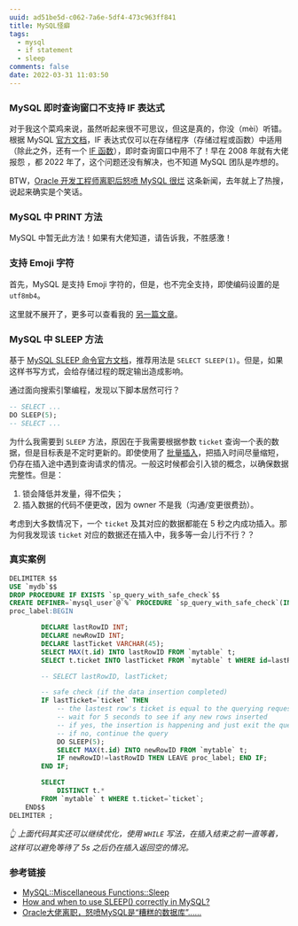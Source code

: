 ```yaml
---
uuid: ad51be5d-c062-7a6e-5df4-473c963ff841
title: MySQL怪癖
tags:
  - mysql
  - if statement
  - sleep
comments: false
date: 2022-03-31 11:03:50
---
```


### MySQL 即时查询窗口不支持 IF 表达式

对于我这个菜鸡来说，虽然听起来很不可思议，但这是真的，你没（mèi）听错。根据 MySQL [官方文档](https://dev.mysql.com/doc/refman/8.0/en/if.html)，IF 表达式仅可以在存储程序（存储过程或函数）中适用（除此之外，还有一个 [IF 函数](https://dev.mysql.com/doc/refman/8.0/en/flow-control-functions.html#function_if)），即时查询窗口中用不了！早在 2008 年就有大佬报怨 [<fa-link/>](https://www.bennadel.com/blog/1340-mysql-does-not-support-if-else-statements-in-general-sql-work-flow.htm)，都 2022 年了，这个问题还没有解决，也不知道 MySQL 团队是咋想的。

BTW，[Oracle 开发工程师离职后怒喷 MySQL 很烂](https://www.theregister.com/2021/12/06/mysql_a_pretty_poor_database/) 这条新闻，去年就上了热搜，说起来确实是个笑话。

### MySQL 中 PRINT 方法

MySQL 中暂无此方法！如果有大佬知道，请告诉我，不胜感激！

### 支持 Emoji 字符

首先，MySQL 是支持 Emoji 字符的，但是，也不完全支持，即使编码设置的是 `utf8mb4`。

这里就不展开了，更多可以查看我的 [另一篇文章](/2022/04/07/mysql-charset-issue/)。

### MySQL 中 SLEEP 方法

基于 [MySQL SLEEP 命令官方文档](https://dev.mysql.com/doc/refman/8.0/en/miscellaneous-functions.html#function_sleep)，推荐用法是 `SELECT SLEEP(1)`。但是，如果这样书写方式，会给存储过程的既定输出造成影响。 

通过面向搜索引擎编程，发现以下脚本居然可行？

``` sql
-- SELECT ...
DO SLEEP(5);
-- SELECT ...
```

为什么我需要到 `SLEEP` 方法，原因在于我需要根据参数 `ticket` 查询一个表的数据，但是目标表是不定时更新的。即使使用了 [批量插入](/2022/05/20/CSharp-bulk-insert-records-into-MySQL/)，把插入时间尽量缩短，仍存在插入途中遇到查询请求的情况。一般这时候都会引入锁的概念，以确保数据完整性。但是：

1. 锁会降低并发量，得不偿失；
2. 插入数据的代码不便更改，因为 owner 不是我（沟通/变更很费劲）。

考虑到大多数情况下，一个 `ticket` 及其对应的数据都能在 5 秒之内成功插入。那为何我发现该 `ticket` 对应的数据还在插入中，我多等一会儿行不行？？

### 真实案例

``` sql
DELIMITER $$
USE `mydb`$$
DROP PROCEDURE IF EXISTS `sp_query_with_safe_check`$$
CREATE DEFINER=`mysql_user`@`%` PROCEDURE `sp_query_with_safe_check`(IN `ticket` VARCHAR(128)) COMMENT 'query data by ticket, with safe check (return only if the data insertion completed)'
proc_label:BEGIN

		DECLARE lastRowID INT;
		DECLARE newRowID INT;
		DECLARE lastTicket VARCHAR(45);
		SELECT MAX(t.id) INTO lastRowID FROM `mytable` t;
		SELECT t.ticket INTO lastTicket FROM `mytable` t WHERE id=lastRowID;

		-- SELECT lastRowID, lastTicket;

		-- safe check (if the data insertion completed)
		IF lastTicket=`ticket` THEN
			-- the lastest row's ticket is equal to the querying request form
			-- wait for 5 seconds to see if any new rows inserted
			-- if yes, the insertion is happening and just exit the query
			-- if no, continue the query
			DO SLEEP(5);
			SELECT MAX(t.id) INTO newRowID FROM `mytable` t;
			IF newRowID!=lastRowID THEN LEAVE proc_label; END IF;
		END IF;

		SELECT 
			DISTINCT t.*
		FROM `mytable` t WHERE t.ticket=`ticket`;
	END$$
DELIMITER ;
```

*👆 上面代码其实还可以继续优化，使用 `WHILE` 写法，在插入结束之前一直等着，这样可以避免等待了 5s 之后仍在插入返回空的情况。*

### 参考链接

- [MySQL::Miscellaneous Functions::Sleep](https://dev.mysql.com/doc/refman/8.0/en/miscellaneous-functions.html#function_sleep)
- [How and when to use SLEEP() correctly in MySQL?](https://stackoverflow.com/questions/4284524/how-and-when-to-use-sleep-correctly-in-mysql)
- [Oracle大佬离职，怒喷MySQL是“糟糕的数据库”……](https://mp.weixin.qq.com/s/zajIrjPAJPYnBzrqyU0U4Q)
